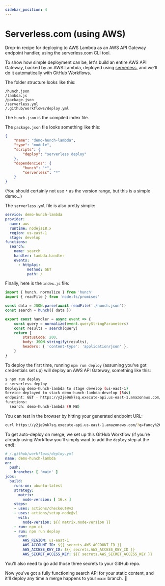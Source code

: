 ```yaml
---
sidebar_position: 4
---
```


# Serverless.com (using AWS)

Drop-in recipe for deploying to AWS Lambda as an AWS API Gateway endpoint handler, using the serverless.com CLI tool.

To show how simple deployment can be, let's build an entire AWS API Gateway, backed by an AWS Lambda, deployed using [serverless](https://www.serverless.com/), and we'll do it automatically with GitHub Workflows.

The folder structure looks like this:

```
/hunch.json
/lambda.js
/package.json
/serverless.yml
/.github/workflows/deploy.yml
```

The `hunch.json` is the compiled index file.

The `package.json` file looks something like this:

```json
{
	"name": "demo-hunch-lambda",
	"type": "module",
	"scripts": {
		"deploy": "serverless deploy"
	},
	"dependencies": {
		"hunch": "*",
		"serverless": "*"
	}
}
```

(You should certainly not use `*` as the version range, but this is a simple demo...)

The `serverless.yml` file is also pretty simple:

```yaml
service: demo-hunch-lambda
provider:
  name: aws
  runtime: nodejs18.x
  region: us-east-1
  stage: develop
functions:
  search:
    name: search
    handler: lambda.handler
    events:
      - httpApi:
          method: GET
          path: /
```

Finally, here is the `index.js` file:

```js
import { hunch, normalize } from 'hunch'
import { readFile } from 'node:fs/promises'

const data = JSON.parse(await readFile('./hunch.json'))
const search = hunch({ data })

export const handler = async event => {
	const query = normalize(event.queryStringParameters)
	const results = search(query)
	return {
		statusCode: 200,
		body: JSON.stringify(results),
		headers: { 'content-type': 'application/json' },
	}
}
```

To deploy the first time, running `npm run deploy` (assuming you've got credentials set up) will deploy an AWS API Gateway, something like this:

```bash
$ npm run deploy
> serverless deploy
Deploying demo-hunch-lambda to stage develop (us-east-1)
Service deployed to stack demo-hunch-lambda-develop (54s)
endpoint: GET - https://y2je9nk7sq.execute-api.us-east-1.amazonaws.com/
functions:
  search: demo-hunch-lambda (9 MB)
```

You can test in the browser by hitting your generated endpoint URL:

```bash
curl https://y2je9nk7sq.execute-api.us-east-1.amazonaws.com/?q=fancy%20words&facets%5Btags%5D=cats%2c-rabbits
```

To get auto-deploy on merge, we set up this GitHub Workflow (if you're already using Workflow you'll simply want to add the `deploy` step at the end):

```yaml
# /.github/workflows/deploy.yml
name: demo-hunch-lambda
on:
  push:
    branches: [ 'main' ]
jobs:
  build:
    runs-on: ubuntu-latest
    strategy:
      matrix:
        node-version: [ 16.x ]
    steps:
    - uses: actions/checkout@v2
    - uses: actions/setup-node@v1
      with:
        node-version: ${{ matrix.node-version }}
    - run: npm ci
    - run: npm run deploy
      env:
        AWS_REGION: us-east-1
        AWS_ACCOUNT_ID: ${{ secrets.AWS_ACCOUNT_ID }}
        AWS_ACCESS_KEY_ID: ${{ secrets.AWS_ACCESS_KEY_ID }}
        AWS_SECRET_ACCESS_KEY: ${{ secrets.AWS_SECRET_ACCESS_KEY }}
```

You'll also need to go add those three secrets to your GitHub repo.

Now you've got a fully functioning search API for your static content, and it'll deploy any time a merge happens to your `main` branch. 🎉
